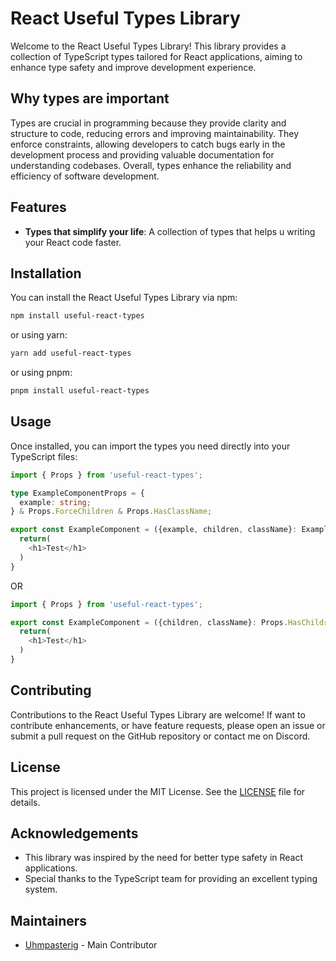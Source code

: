 # React Useful Types Library

Welcome to the React Useful Types Library! This library provides a collection of TypeScript types tailored for React applications, aiming to enhance type safety and improve development experience.

## Why types are important

Types are crucial in programming because they provide clarity and structure to code, reducing errors and improving maintainability. They enforce constraints, allowing developers to catch bugs early in the development process and providing valuable documentation for understanding codebases. Overall, types enhance the reliability and efficiency of software development.

## Features

- **Types that simplify your life**: A collection of types that helps u writing your React code faster.

## Installation

You can install the React Useful Types Library via npm:

```bash
npm install useful-react-types
```

or using yarn:

```bash
yarn add useful-react-types
```

or using pnpm:

```bash
pnpm install useful-react-types
```

## Usage

Once installed, you can import the types you need directly into your TypeScript files:

```typescript
import { Props } from 'useful-react-types';

type ExampleComponentProps = {
  example: string;
} & Props.ForceChildren & Props.HasClassName;

export const ExampleComponent = ({example, children, className}: ExampleComponentProps) => {
  return(
    <h1>Test</h1>
  )
}
```

OR

```typescript
import { Props } from 'useful-react-types';

export const ExampleComponent = ({children, className}: Props.HasChildrenAndClassName) => {
  return(
    <h1>Test</h1>
  )
}
```

## Contributing

Contributions to the React Useful Types Library are welcome! If want to contribute enhancements, or have feature requests, please open an issue or submit a pull request on the GitHub repository or contact me on Discord.

## License

This project is licensed under the MIT License. See the [LICENSE](LICENSE) file for details.

## Acknowledgements

- This library was inspired by the need for better type safety in React applications.
- Special thanks to the TypeScript team for providing an excellent typing system.

## Maintainers

- [Uhmpasterig](https://github.com/uhmpasterig) - Main Contributor

